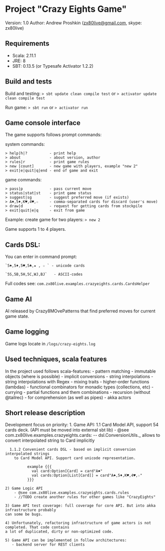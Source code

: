 Project "Crazy Eights Game"
==============================================================
Version: 1.0
Author:  Andrew Proshkin (zx80live@gmail.com, skype: zx80live)


Requirements
-----------------------------
- Scala: 2.11.1
- JRE:   8
- SBT:   0.13.5 (or Typesafe Activator 1.2.2)


Build and tests
-----------------------------
Build and testing:
    `> sbt update clean compile test`
    or
    `> activator update clean compile test`

Run game:
    `> sbt run`
    or
    `> activator run`
    
    
Game console interface
-----------------------------
The game supports follows prompt commands:

  system commands:
     
    > help|h|?          - print help
    > about             - about version, author
    > rules|r           - print game rules
    > new [count]       - new game with players, example "new 2"
    > exit|e|quit|q|end - end of game and exit
  
  game commands:
  
    > pass|p            - pass current move
    > status|stat|st    - print game status
    > suggest|sg        - suggest preferred move (if exists)
    > A♠,5♦,K♥,4♥,☆     - comma-separated cards for discard (user's move)
    > draw|d            - request for getting cards from stockpile
    > exit|quit|e|q     - exit from game
    

Example: create game for two players:
    `> new 2`

Game supports 1 to 4 players.
    
       
Cards DSL:
-----------------------------
You can enter in command prompt:
    
    `5♠,5♦,5♥,5♣,★ , ☆ ` - unicode cards
       
    `5S,5B,5H,5C,WJ,BJ`   - ASCII-codes

Full codes see: `com.zx80live.examples.crazyeights.cards.CardsHelper`
 
Game AI
-----------------------------
AI released by Crazy8MOvePatterns that find preferred moves for current game state.

Game logging
-----------------------------
Game logs locate in `/logs/crazy-eights.log`
   
   
Used techniques, scala features
------------------------------
  
In the project used follows scala-features:
    - pattern matching
    - immutable objects (where is possible)
    - implicit conversions
    - string interpolations
    - string interpolations with Regex
    - mixing traits
    - higher-order functions (lambdas)
    - functional combinators for monadic types (collections, etc)
    - currying
    - partial functions and them combinations
    - recursion (without @tailrec)
    - for comprehension (as well as pipes)
    - akka actors
 

Short release description
-----------------------------

Development focus on priority:
    1. Game API:
      1.1 Card Model API, support 54 cards deck. (API must be moved into external sbt lib)
          - @see com.zx80live.examples.crazyeights.cards:
            -- dsl.ConversionUtils._ allows to convert interpolated string to Card implicitly

             

      1.1.2 Convenient cards DSL - based on implicit conversion interpolated strings
        to Card Model API. Support card unicode representation.
```
          example {{{
            val card:Option[Card] = card"A♠"
            val cards:Option[List[Card]] = card"A♠,5♦,K♥,4♥,☆"
          }}}
```
    2) Game Logic API
        - @see com.zx80live.examples.crazyeights.cards.rules
        - //TODO create another rules for other games like "CrazyEights"
        
    3) Game API test coverage: full coverage for core API. But into akka infrastructure probably 
    can some be bugs.
    
    4) Unfortunately, refactoring infrastructure of game actors is not completed. That code contains
    a lot of duplicated, dirty or non-optimized code.
    
    5) Game API can be implemented in follow architectures:
       - backend server for REST clients
    
    
